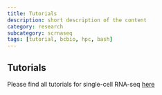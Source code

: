 ```yaml
---
title: Tutorials
description: short description of the content
category: research
subcategory: scrnaseq
tags: [tutorial, bcbio, hpc, bash]
---
```


## Tutorials

Please find all tutorials for single-cell RNA-seq [here](https://github.com/hbc/tutorials/blob/master/scRNAseq/scRNAseq_analysis_tutorial/README.md) 
